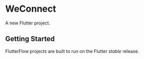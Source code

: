 # WeConnect

A new Flutter project.

## Getting Started

FlutterFlow projects are built to run on the Flutter _stable_ release.
